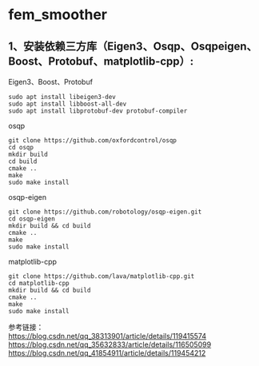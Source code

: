 # fem_smoother
## 1、安装依赖三方库（Eigen3、Osqp、Osqpeigen、Boost、Protobuf、matplotlib-cpp）:  
Eigen3、Boost、Protobuf
```
sudo apt install libeigen3-dev  
sudo apt install libboost-all-dev  
sudo apt install libprotobuf-dev protobuf-compiler  
```

osqp
```
git clone https://github.com/oxfordcontrol/osqp  
cd osqp  
mkdir build  
cd build  
cmake ..
make  
sudo make install  
```

osqp-eigen
```
git clone https://github.com/robotology/osqp-eigen.git  
cd osqp-eigen  
mkdir build && cd build  
cmake ..  
make  
sudo make install  
```

matplotlib-cpp
```
git clone https://github.com/lava/matplotlib-cpp.git  
cd matplotlib-cpp  
mkdir build && cd build  
cmake ..  
make  
sudo make install  
```

参考链接：  
https://blog.csdn.net/qq_38313901/article/details/119415574  
https://blog.csdn.net/qq_35632833/article/details/116505099  
https://blog.csdn.net/qq_41854911/article/details/119454212  
























